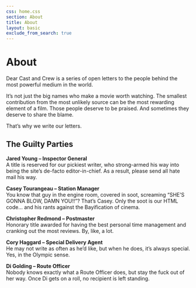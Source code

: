 ```yaml
---
css: home.css
section: About
title: About
layout: basic
exclude_from_search: true
---
```


About
=======

Dear Cast and Crew is a series of open letters to the people behind the most powerful medium in the world.

It’s not just the big names who make a movie worth watching. The smallest contribution from the most unlikely source can be the most rewarding element of a film. Those people deserve to be praised. And sometimes they deserve to share the blame.

That’s why we write our letters.

The Guilty Parties
------------------

**Jared Young – Inspector General**  
A title is reserved for our pickiest writer, who strong-armed his way into being the site’s de-facto editor-in-chief. As a result, please send all hate mail his way.
 

**Casey Tourangeau – Station Manager**  
You know that guy in the engine room, covered in soot, screaming “SHE’S GONNA BLOW, DAMN YOU!!”? That’s Casey. Only the soot is our HTML code… and his rants against the Bayification of cinema. 

 

**Christopher Redmond – Postmaster**  
Honorary title awarded for having the best personal time management and cranking out the most reviews. By, like, a lot.

 

**Cory Haggard – Special Delivery Agent**  
He may not write as often as he’d like, but when he does, it’s always special. Yes, in the Olympic sense.

 

**Di Golding – Route Officer**  
Nobody knows exactly what a Route Officer does, but stay the fuck out of her way. Once Di gets on a roll, no recipient is left standing. 
